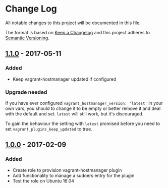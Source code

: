 # Change Log
All notable changes to this project will be documented in this file.

The format is based on [Keep a Changelog](http://keepachangelog.com/) 
and this project adheres to [Semantic Versioning](http://semver.org/).

## [1.1.0] - 2017-05-11
### Added
- Keep vagrant-hostmanager updated if configured

### Upgrade needed
If you have ever configured `vagrant_hostmanager_version: 'latest'` in your own vars, you should to change it to be empty or better remove it and deal with the default and set. `latest` will still work, but it's discouraged.

To gain the behaviour the setting with `latest` promised before you need to set `vagrant_plugins_keep_updated` to true.

## [1.0.0] - 2017-02-09
### Added
- Create role to provision vagrant-hostmanager plugin
- Add functionality to manage a sudoers entry for the plugin
- Test the role on Ubuntu 16.04

[Unreleased]: https://github.com/pixelart/ansible-role-vagrant-hostmanager/compare/1.1.0...HEAD
[1.1.0]: https://github.com/pixelart/ansible-role-vagrant-hostmanager/compare/1.0.0...1.1.0
[1.0.0]: https://github.com/pixelart/ansible-role-vagrant-hostmanager/compare/90ddaa5...1.0.0
